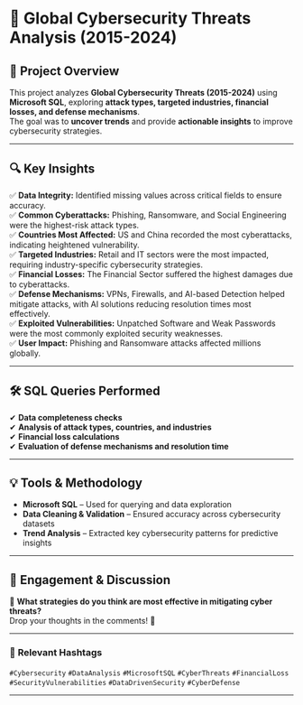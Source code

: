 # 🚀 Global Cybersecurity Threats Analysis (2015-2024)  

## 🔹 Project Overview  
This project analyzes **Global Cybersecurity Threats (2015-2024)** using **Microsoft SQL**, exploring **attack types, targeted industries, financial losses, and defense mechanisms**.  
The goal was to **uncover trends** and provide **actionable insights** to improve cybersecurity strategies.  

---

## 🔍 **Key Insights**  
✅ **Data Integrity:** Identified missing values across critical fields to ensure accuracy.  
✅ **Common Cyberattacks:** Phishing, Ransomware, and Social Engineering were the highest-risk attack types.  
✅ **Countries Most Affected:** US and China recorded the most cyberattacks, indicating heightened vulnerability.  
✅ **Targeted Industries:** Retail and IT sectors were the most impacted, requiring industry-specific cybersecurity strategies.  
✅ **Financial Losses:** The Financial Sector suffered the highest damages due to cyberattacks.  
✅ **Defense Mechanisms:** VPNs, Firewalls, and AI-based Detection helped mitigate attacks, with AI solutions reducing resolution times most effectively.  
✅ **Exploited Vulnerabilities:** Unpatched Software and Weak Passwords were the most commonly exploited security weaknesses.  
✅ **User Impact:** Phishing and Ransomware attacks affected millions globally.  

---

## 🛠 **SQL Queries Performed**  
✔ **Data completeness checks**  
✔ **Analysis of attack types, countries, and industries**  
✔ **Financial loss calculations**  
✔ **Evaluation of defense mechanisms and resolution time**  

---

## 💡 **Tools & Methodology**  
- **Microsoft SQL** – Used for querying and data exploration  
- **Data Cleaning & Validation** – Ensured accuracy across cybersecurity datasets  
- **Trend Analysis** – Extracted key cybersecurity patterns for predictive insights  

---

## 🌟 **Engagement & Discussion**  
💬 **What strategies do you think are most effective in mitigating cyber threats?**  
Drop your thoughts in the comments! 🚀  

---

### 🔖 **Relevant Hashtags**  
`#Cybersecurity` `#DataAnalysis` `#MicrosoftSQL` `#CyberThreats` `#FinancialLoss` `#SecurityVulnerabilities` `#DataDrivenSecurity` `#CyberDefense`  

---
